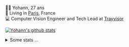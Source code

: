 <p>
  👨🏻 <bold>Yohann</bold>, 27 ans<br/>
  💼 Living in <a href="https://www.google.com/maps?q=paris">Paris</a>, France<br/>
  💻 Computer Vision Engineer and Tech Lead at <a href="https://trayvisor.com/">Trayvisor</a><br/>
</p>

<a href="https://github.com/anuraghazra/github-readme-stats"><img align="center" src="https://github-readme-stats-go94hl40s-yohann84l.vercel.app//api?username=yohann84L&show_icons=true&include_all_commits=true" alt="Yohann's github stats" /> </a>


<details>
  <summary>Some stats ...</summary><br/>
  

<!--START_SECTION:waka-->
![Code Time](http://img.shields.io/badge/Code%20Time-1%2C129%20hrs%2023%20mins-blue)

![Profile Views](http://img.shields.io/badge/Profile%20Views-0-blue)

**🐱 My GitHub Data** 

> 📦 440.8 kB Used in GitHub's Storage 
 > 
> 🏆 1,262 Contributions in the Year 2024
 > 
> 🚫 Not Opted to Hire
 > 
> 📜 26 Public Repositories 
 > 
> 🔑 21 Private Repositories 
 > 
**I'm an Early 🐤** 

```text
🌞 Morning                16464 commits       ████████░░░░░░░░░░░░░░░░░   31.20 % 
🌆 Daytime                29874 commits       ██████████████░░░░░░░░░░░   56.62 % 
🌃 Evening                6297 commits        ███░░░░░░░░░░░░░░░░░░░░░░   11.93 % 
🌙 Night                  127 commits         ░░░░░░░░░░░░░░░░░░░░░░░░░   00.24 % 
```
📅 **I'm Most Productive on Wednesday** 

```text
Monday                   9703 commits        █████░░░░░░░░░░░░░░░░░░░░   18.39 % 
Tuesday                  9889 commits        █████░░░░░░░░░░░░░░░░░░░░   18.74 % 
Wednesday                11308 commits       █████░░░░░░░░░░░░░░░░░░░░   21.43 % 
Thursday                 10695 commits       █████░░░░░░░░░░░░░░░░░░░░   20.27 % 
Friday                   10175 commits       █████░░░░░░░░░░░░░░░░░░░░   19.28 % 
Saturday                 342 commits         ░░░░░░░░░░░░░░░░░░░░░░░░░   00.65 % 
Sunday                   650 commits         ░░░░░░░░░░░░░░░░░░░░░░░░░   01.23 % 
```


📊 **This Week I Spent My Time On** 

```text
🕑︎ Time Zone: Europe/Paris

💬 Programming Languages: 
No Activity Tracked This Week

🔥 Editors: 
No Activity Tracked This Week

💻 Operating System: 
No Activity Tracked This Week
```

**I Mostly Code in Python** 

```text
Python                   29 repos            ██████████████░░░░░░░░░░░   58.00 % 
Jupyter Notebook         4 repos             ██░░░░░░░░░░░░░░░░░░░░░░░   08.00 % 
JavaScript               3 repos             ██░░░░░░░░░░░░░░░░░░░░░░░   06.00 % 
HTML                     2 repos             █░░░░░░░░░░░░░░░░░░░░░░░░   04.00 % 
Shell                    1 repo              ░░░░░░░░░░░░░░░░░░░░░░░░░   02.00 % 
```




 Last Updated on 30/10/2024 00:40:33 UTC
<!--END_SECTION:waka-->
